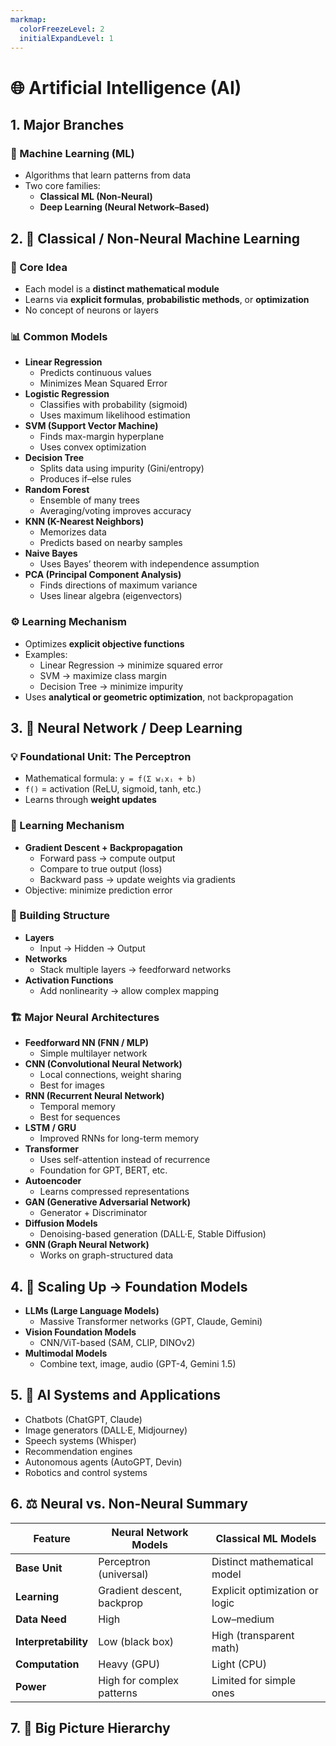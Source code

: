 ```yaml
---
markmap:
  colorFreezeLevel: 2
  initialExpandLevel: 1
---
```


# 🌐 Artificial Intelligence (AI)

## 1. Major Branches

### 🤖 Machine Learning (ML)
- Algorithms that learn patterns from data
- Two core families:
  - **Classical ML (Non-Neural)**
  - **Deep Learning (Neural Network–Based)**

## 2. 🧩 Classical / Non-Neural Machine Learning
### 🧮 Core Idea
- Each model is a **distinct mathematical module**
- Learns via **explicit formulas**, **probabilistic methods**, or **optimization**
- No concept of neurons or layers

### 📊 Common Models
- **Linear Regression**
  - Predicts continuous values
  - Minimizes Mean Squared Error
- **Logistic Regression**
  - Classifies with probability (sigmoid)
  - Uses maximum likelihood estimation
- **SVM (Support Vector Machine)**
  - Finds max-margin hyperplane
  - Uses convex optimization
- **Decision Tree**
  - Splits data using impurity (Gini/entropy)
  - Produces if–else rules
- **Random Forest**
  - Ensemble of many trees
  - Averaging/voting improves accuracy
- **KNN (K-Nearest Neighbors)**
  - Memorizes data
  - Predicts based on nearby samples
- **Naive Bayes**
  - Uses Bayes’ theorem with independence assumption
- **PCA (Principal Component Analysis)**
  - Finds directions of maximum variance
  - Uses linear algebra (eigenvectors)

### ⚙️ Learning Mechanism
- Optimizes **explicit objective functions**
- Examples:
  - Linear Regression → minimize squared error
  - SVM → maximize class margin
  - Decision Tree → minimize impurity
- Uses **analytical or geometric optimization**, not backpropagation

## 3. 🧠 Neural Network / Deep Learning
### 💡 Foundational Unit: The Perceptron
- Mathematical formula: `y = f(Σ wᵢxᵢ + b)`
- `f()` = activation (ReLU, sigmoid, tanh, etc.)
- Learns through **weight updates**

### 🔄 Learning Mechanism
- **Gradient Descent + Backpropagation**
  - Forward pass → compute output
  - Compare to true output (loss)
  - Backward pass → update weights via gradients
- Objective: minimize prediction error

### 🧱 Building Structure
- **Layers**
  - Input → Hidden → Output
- **Networks**
  - Stack multiple layers → feedforward networks
- **Activation Functions**
  - Add nonlinearity → allow complex mapping

### 🏗️ Major Neural Architectures
- **Feedforward NN (FNN / MLP)**
  - Simple multilayer network
- **CNN (Convolutional Neural Network)**
  - Local connections, weight sharing
  - Best for images
- **RNN (Recurrent Neural Network)**
  - Temporal memory
  - Best for sequences
- **LSTM / GRU**
  - Improved RNNs for long-term memory
- **Transformer**
  - Uses self-attention instead of recurrence
  - Foundation for GPT, BERT, etc.
- **Autoencoder**
  - Learns compressed representations
- **GAN (Generative Adversarial Network)**
  - Generator + Discriminator
- **Diffusion Models**
  - Denoising-based generation (DALL·E, Stable Diffusion)
- **GNN (Graph Neural Network)**
  - Works on graph-structured data

## 4. 🧬 Scaling Up → Foundation Models
- **LLMs (Large Language Models)**
  - Massive Transformer networks (GPT, Claude, Gemini)
- **Vision Foundation Models**
  - CNN/ViT-based (SAM, CLIP, DINOv2)
- **Multimodal Models**
  - Combine text, image, audio (GPT-4, Gemini 1.5)

## 5. 🧰 AI Systems and Applications
- Chatbots (ChatGPT, Claude)
- Image generators (DALL·E, Midjourney)
- Speech systems (Whisper)
- Recommendation engines
- Autonomous agents (AutoGPT, Devin)
- Robotics and control systems

## 6. ⚖️ Neural vs. Non-Neural Summary
| Feature | Neural Network Models | Classical ML Models |
|----------|----------------------|---------------------|
| **Base Unit** | Perceptron (universal) | Distinct mathematical model |
| **Learning** | Gradient descent, backprop | Explicit optimization or logic |
| **Data Need** | High | Low–medium |
| **Interpretability** | Low (black box) | High (transparent math) |
| **Computation** | Heavy (GPU) | Light (CPU) |
| **Power** | High for complex patterns | Limited for simple ones |

## 7. 🧭 Big Picture Hierarchy
